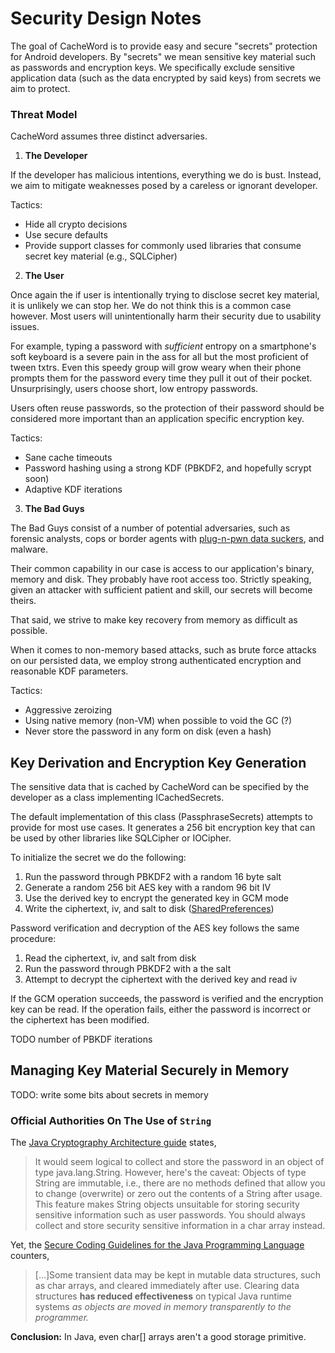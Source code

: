 # Security Design Notes

The goal of CacheWord is to provide easy and secure "secrets" protection for
Android developers. By "secrets" we mean sensitive key material such as
passwords and encryption keys. We specifically exclude sensitive application
data (such as the data encrypted by said keys) from secrets we aim to protect.

### Threat Model

CacheWord assumes three distinct adversaries.

1. **The Developer**

  If the developer has malicious intentions, everything we do is bust. Instead,
  we aim to mitigate weaknesses posed by a careless or ignorant developer.
  
  Tactics:
  * Hide all crypto decisions
  * Use secure defaults
  * Provide support classes for commonly used libraries that consume secret key material (e.g., SQLCipher)

2. **The User**

  Once again the if user is intentionally trying to disclose secret key material,
  it is unlikely we can stop her. We do not think this is a common case however.
  Most users will unintentionally harm their security due to usability issues.
  
  For example, typing a password with *sufficient* entropy on a smartphone's soft
  keyboard is a severe pain in the ass for all but the most proficient of tween
  txtrs. Even this speedy group will grow weary when their phone prompts them for
  the password every time they pull it out of their pocket. Unsurprisingly, users
  choose short, low entropy passwords.
  
  Users often reuse passwords, so the protection of their password should be
  considered more important than an application specific encryption key.
  
  Tactics:
  * Sane cache timeouts
  * Password hashing using a strong KDF (PBKDF2, and hopefully scrypt soon)
  * Adaptive KDF iterations

3. **The Bad Guys**

  The Bad Guys consist of a number of potential adversaries, such as forensic analysts,
  cops or border agents with [plug-n-pwn data suckers][cellibrite], and malware.
  
  Their common capability in our case is access to our application's binary,
  memory and disk. They probably have root access too. Strictly speaking, given
  an attacker with sufficient patient and skill, our secrets will become theirs.
  
  That said, we strive to make key recovery from memory as difficult as possible.
  
  When it comes to non-memory based attacks, such as brute force attacks on our
  persisted data, we employ strong authenticated encryption and reasonable KDF
  parameters.
  
  Tactics:
  * Aggressive zeroizing
  * Using native memory (non-VM) when possible to void the GC (?)
  * Never store the password in any form on disk (even a hash)


## Key Derivation and Encryption Key Generation

The sensitive data that is cached by CacheWord can be specified by the developer as
a class implementing ICachedSecrets.

The default implementation of this class (PassphraseSecrets) attempts to
provide for most use cases. It generates a 256 bit encryption key that can be
used by other libraries like SQLCipher or IOCipher.

To initialize the secret we do the following:

1. Run the password through PBKDF2 with a random 16 byte salt
2. Generate a random 256 bit AES key with a random 96 bit IV
3. Use the derived key to encrypt the generated key in GCM mode
4. Write the ciphertext, iv, and salt to disk ([SharedPreferences][sharedprefs])

Password verification and decryption of the AES key follows the same procedure:

1. Read the ciphertext, iv, and salt from disk
2. Run the password through PBKDF2 with a the salt
3. Attempt to decrypt the ciphertext with the derived key and read iv

If the GCM operation succeeds, the password is verified and the encryption key
can be read. If the operation fails, either the password is incorrect or the
ciphertext has been modified.

TODO number of PBKDF iterations

## Managing Key Material Securely in Memory

TODO: write some bits about secrets in memory

### Official Authorities On The Use of `String`

The [Java Cryptography Architecture guide][java-crypto-arch] states,

> It would seem logical to collect and store the password in an object of type
> java.lang.String. However, here's the caveat: Objects of type String are
> immutable, i.e., there are no methods defined that allow you to change
> (overwrite) or zero out the contents of a String after usage. This feature
> makes String objects unsuitable for storing security sensitive information such
> as user passwords. You should always collect and store security sensitive
> information in a char array instead.

Yet, the [Secure Coding Guidelines for the Java Programming Language][java-secure-coding] counters,

> [...]Some transient data may be kept in mutable data structures, such as char
> arrays, and cleared immediately after use. Clearing data structures **has reduced
> effectiveness** on typical Java runtime systems *as objects are moved in memory
> transparently to the programmer.*

**Conclusion:** In Java, even char[] arrays aren't a good storage primitive.

[sharedprefs]: https://developer.android.com/guide/topics/data/data-storage.html#pref
[java-crypto-arch]: http://docs.oracle.com/javase/6/docs/technotes/guides/security/crypto/CryptoSpec.html#PBEEx
[java-secure-coding]: http://www.oracle.com/technetwork/java/seccodeguide-139067.html#2
[cellibrite]: http://www.cellebrite.com


